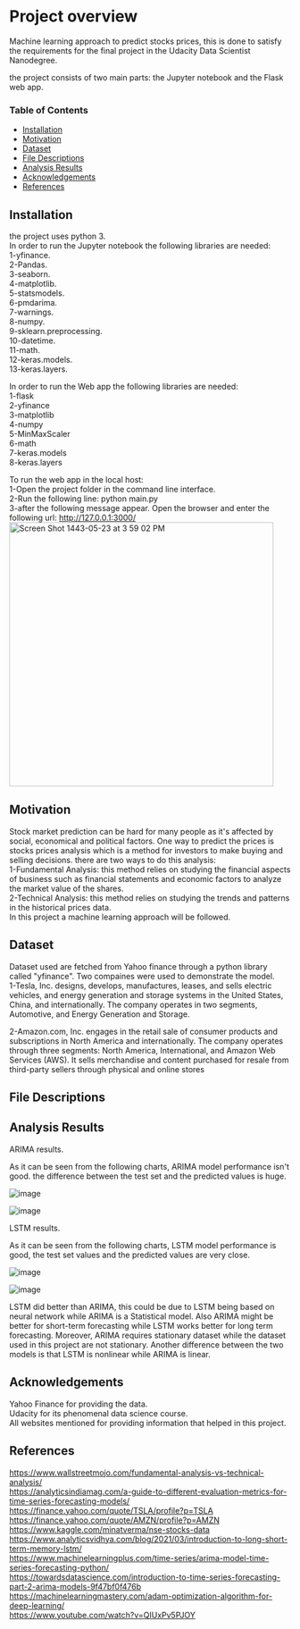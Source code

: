 # Project overview
<p>Machine learning approach to predict stocks prices, this is done to satisfy the requirements for the final project in the Udacity Data Scientist Nanodegree.</p>
<p> the project consists of two main parts: the Jupyter notebook and the Flask web app. 


### Table of Contents
- [Installation](#installation)
- [Motivation](#motivation)
- [Dataset](#dataset)
- [File Descriptions](#file-descriptions)
- [Analysis Results](#analysis-results)
- [Acknowledgements](#acknowledgements)
- [References](#References)


## Installation 
the project uses python 3.<br>
In order to run the Jupyter notebook the following libraries are needed:<br>
1-yfinance.<br>
2-Pandas.<br>
3-seaborn.<br>
4-matplotlib.<br>
5-statsmodels.<br>
6-pmdarima.<br>
7-warnings.<br>
8-numpy.<br>
9-sklearn.preprocessing.<br>
10-datetime.<br>
11-math.<br>
12-keras.models.<br>
13-keras.layers.<br>
  
In order to run the Web app the following libraries are needed:<br>
 1-flask <br>
 2-yfinance <br>
 3-matplotlib <br>
 4-numpy <br>
 5-MinMaxScaler <br>
  6-math <br> 
  7-keras.models <br>
  8-keras.layers <br>
  
  To run the web app in the local host: 
  <br>1-Open the project folder in the command line interface.<br>
  2-Run the following line: python main.py <br>
  3-after the following message appear. Open the browser and enter the following url: http://127.0.0.1:3000/ <br>
  <img width="473" alt="Screen Shot 1443-05-23 at 3 59 02 PM" src="https://user-images.githubusercontent.com/41934760/147474016-ec65289d-83f1-45fa-8b0a-8677e1e50180.png">
  
  
  
## Motivation 
  
  Stock market prediction can be hard for many people as it's affected by social, economical and political factors.
One way to predict the prices is stocks prices analysis which is a method for investors to make buying and selling decisions. there are two ways to do this analysis:<br>
1-Fundamental Analysis: this method relies on studying the financial aspects of business such as financial statements and economic factors to analyze the market value of the shares.<br>
2-Technical Analysis: this method relies on studying the trends and patterns in the historical prices data.<br>
In this project a machine learning approach will be followed.
  

## Dataset
Dataset used are fetched from Yahoo finance through a python library called "yfinance". Two compaines were used to demonstrate the model.
<br>1-Tesla, Inc. designs, develops, manufactures, leases, and sells electric vehicles, and energy generation and storage systems in the United States, China, and internationally. The company operates in two segments, Automotive, and Energy Generation and Storage.

2-Amazon.com, Inc. engages in the retail sale of consumer products and subscriptions in North America and internationally. The company operates through three segments: North America, International, and Amazon Web Services (AWS). It sells merchandise and content purchased for resale from third-party sellers through physical and online stores

## File Descriptions
  
## Analysis Results 
 
  ARIMA results.
  
  As it can be seen from the following charts, ARIMA model performance isn't good. the difference between the test set and the predicted values is huge. 
  
  ![image](https://user-images.githubusercontent.com/41934760/147472306-2705a615-4336-4469-8cb7-16717c3ac700.png)

  ![image](https://user-images.githubusercontent.com/41934760/147472314-64e2805e-c0c3-4987-bde7-b23886ccad10.png)
  


  LSTM results. 
  
  As it can be seen from the following charts, LSTM model performance is good, the test set values and the predicted values are very close. 
  
  ![image](https://user-images.githubusercontent.com/41934760/147471030-dd52cb87-74c6-46d4-a44d-b63c8ab0cfa7.png)

  
  
![image](https://user-images.githubusercontent.com/41934760/147471878-e7dd2ca0-311f-45eb-aac6-2fc1029361c9.png)

LSTM did better than ARIMA, this could be due to LSTM being based on neural network while ARIMA is a Statistical model. Also ARIMA might be better for short-term forecasting while LSTM works better for long term forecasting. Moreover, ARIMA requires stationary dataset while the dataset used in this project are not stationary. Another difference between the two models is that LSTM is nonlinear while ARIMA is linear. 
  
## Acknowledgements
  Yahoo Finance for providing the data.<br>
  Udacity for its phenomenal data science course.<br>
  All websites mentioned for providing information that helped in this project.<br>
  
## References 
  https://www.wallstreetmojo.com/fundamental-analysis-vs-technical-analysis/ <br>
  https://analyticsindiamag.com/a-guide-to-different-evaluation-metrics-for-time-series-forecasting-models/ <br>
  https://finance.yahoo.com/quote/TSLA/profile?p=TSLA <br>
  https://finance.yahoo.com/quote/AMZN/profile?p=AMZN <br> 
  https://www.kaggle.com/minatverma/nse-stocks-data <br>
  https://www.analyticsvidhya.com/blog/2021/03/introduction-to-long-short-term-memory-lstm/ <br> 
  https://www.machinelearningplus.com/time-series/arima-model-time-series-forecasting-python/ <br> 
  https://towardsdatascience.com/introduction-to-time-series-forecasting-part-2-arima-models-9f47bf0f476b <br>
  https://machinelearningmastery.com/adam-optimization-algorithm-for-deep-learning/ <br>
  https://www.youtube.com/watch?v=QIUxPv5PJOY <br>
  
  

